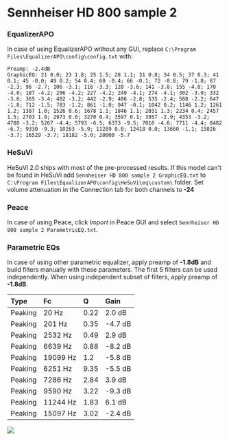 # Sennheiser HD 800 sample 2

### EqualizerAPO
In case of using EqualizerAPO without any GUI, replace `C:\Program Files\EqualizerAPO\config\config.txt`
with:
```
Preamp: -2.4dB
GraphicEQ: 21 0.0; 23 1.8; 25 1.5; 28 1.1; 31 0.8; 34 0.5; 37 0.3; 41 0.1; 45 -0.0; 49 0.2; 54 0.4; 60 -0.4; 66 -0.1; 72 -0.8; 79 -1.8; 87 -2.3; 96 -2.7; 106 -3.1; 116 -3.3; 128 -3.6; 141 -3.8; 155 -4.0; 170 -4.0; 187 -4.2; 206 -4.2; 227 -4.2; 249 -4.1; 274 -4.1; 302 -3.9; 332 -3.6; 365 -3.4; 402 -3.2; 442 -2.9; 486 -2.8; 535 -2.4; 588 -2.2; 647 -1.8; 712 -1.5; 783 -1.2; 861 -1.0; 947 -0.1; 1042 0.2; 1146 1.2; 1261 1.2; 1387 1.0; 1526 0.6; 1678 1.1; 1846 1.1; 2031 1.3; 2234 0.4; 2457 1.5; 2703 1.8; 2973 0.0; 3270 0.4; 3597 0.1; 3957 -2.9; 4353 -3.2; 4788 -3.2; 5267 -4.4; 5793 -6.5; 6373 -9.5; 7010 -4.6; 7711 -4.4; 8482 -6.7; 9330 -9.3; 10263 -5.9; 11289 0.0; 12418 0.0; 13660 -1.1; 15026 -3.7; 16529 -3.7; 18182 -5.0; 20000 -5.7
```

### HeSuVi
HeSuVi 2.0 ships with most of the pre-processed results. If this model can't be found in HeSuVi add
`Sennheiser HD 800 sample 2 GraphicEQ.txt` to `C:\Program Files\EqualizerAPO\config\HeSuVi\eq\custom\` folder.
Set volume attenuation in the Connection tab for both channels to **-24**

### Peace
In case of using Peace, click *Import* in Peace GUI and select `Sennheiser HD 800 sample 2 ParametricEQ.txt`.

### Parametric EQs
In case of using other parametric equalizer, apply preamp of **-1.8dB** and build filters manually
with these parameters. The first 5 filters can be used independently.
When using independent subset of filters, apply preamp of **-1.8dB**.

| Type    | Fc       |    Q | Gain    |
|:--------|:---------|:-----|:--------|
| Peaking | 20 Hz    | 0.22 | 2.0 dB  |
| Peaking | 201 Hz   | 0.35 | -4.7 dB |
| Peaking | 2532 Hz  | 0.49 | 2.9 dB  |
| Peaking | 6639 Hz  | 0.88 | -8.2 dB |
| Peaking | 19099 Hz | 1.2  | -5.8 dB |
| Peaking | 6251 Hz  | 9.35 | -5.5 dB |
| Peaking | 7286 Hz  | 2.84 | 3.9 dB  |
| Peaking | 9590 Hz  | 3.22 | -9.3 dB |
| Peaking | 11244 Hz | 1.83 | 6.1 dB  |
| Peaking | 15097 Hz | 3.02 | -2.4 dB |

![](https://raw.githubusercontent.com/jaakkopasanen/AutoEq/master/results/headphonecom/sbaf-serious/Sennheiser%20HD%20800%20sample%202/Sennheiser%20HD%20800%20sample%202.png)